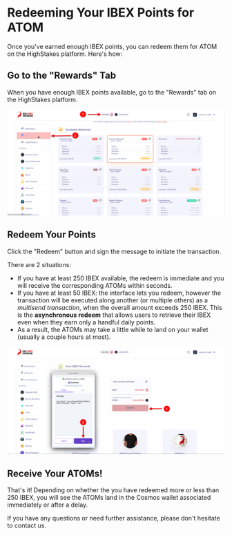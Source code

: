# Redeeming Your IBEX Points for ATOM

Once you've earned enough IBEX points, you can redeem them for ATOM on the HighStakes platform. Here's how:

## Go to the "Rewards" Tab

When you have enough IBEX points available, go to the "Rewards" tab on the HighStakes platform.

![Screenshot](img/redeem/step_1.png)

## Redeem Your Points

Click the "Redeem" button and sign the message to initiate the transaction.

There are 2 situations:

- If you have at least 250 IBEX available, the redeem is immediate and you will receive the corresponding ATOMs within seconds.
- If you have at least 50 IBEX: the interface lets you redeem, however the transaction will be executed along another (or multiple others) as a _multisend transaction_, when the overall amount exceeds 250 IBEX. This is the **asynchronous redeem** that allows users to retrieve their IBEX even when they earn only a handful daily points.
- As a result, the ATOMs may take a little while to land on your wallet (usually a couple hours at most).

![Screenshot](img/redeem/step_2.png)

## Receive Your ATOMs!

That's it! Depending on whether the you have redeemed more or less than 250 IBEX, you will see the ATOMs land in the Cosmos wallet associated immediately or after a delay.

If you have any questions or need further assistance, please don't hesitate to contact us.
